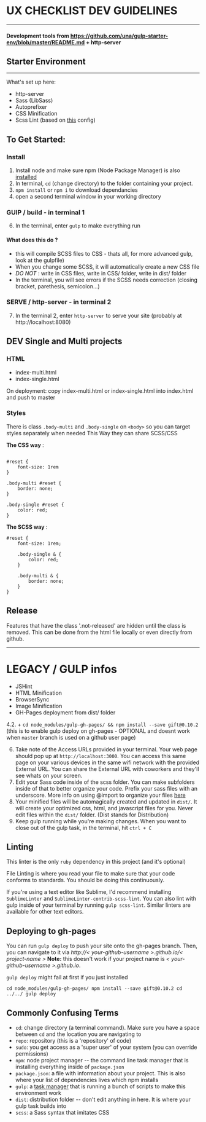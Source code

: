 # UX CHECKLIST DEV GUIDELINES
---
#### Development tools from https://github.com/una/gulp-starter-env/blob/master/README.md + http-server

## Starter Environment
---

What's set up here:
- http-server
- Sass (LibSass)
- Autoprefixer
- CSS Minification
- Scss Lint (based on [this](https://github.com/causes/scss-lint/blob/master/config/default.yml) config)


## To Get Started:

### Install
1. Install node and make sure npm (Node Package Manager) is also [installed](http://blog.nodeknockout.com/post/65463770933/how-to-install-node-js-and-npm)
2. In terminal, `cd` (change directory) to the folder containing your project.
3. `npm install` or `npm i` to download dependancies
5. open a second terminal window in your working directory

### GUlP / build - in terminal 1
6. In the terminal, enter `gulp` to make everything run 

#### What does this do ?
- this will compile SCSS files to CSS - thats all, for more advanced gulp, look at the gulpfile)
- When you change some SCSS, it will automatically create a new CSS file
- *DO NOT* : write in CSS files, write in CSS/ folder, write in dist/ folder
- In the terminal, you will see errors if the SCSS needs correction (closing bracket, parethesis, semicolon...)

### SERVE / http-server - in terminal 2
7. In the terminal 2, enter `http-server` to serve your site (probably at http://localhost:8080)


## DEV Single and Multi projects

### HTML
- index-multi.html
- index-single.html

On deployment: copy index-multi.html or index-single.html into index.html and push to master

### Styles
There is class `.body-multi` and `.body-single` on `<body>` so you can target styles separately when needed
This Way they can share SCSS/CSS

**The CSS way** :

```

#reset {
    font-size: 1rem
}

.body-multi #reset {
    border: none;
}

.body-single #reset {
    color: red;
}

```

**The SCSS way** :

```
#reset {
	font-size: 1rem;

    .body-single & {
        color: red;
    }

    .body-multi & {
        border: none;
    }
}

```

## Release
Features that have the class '.not-released' are hidden until the class is removed.
This can be done from the html file locally or even directly from github.


---
# LEGACY / GULP infos 
- JSHint
- HTML Minification
- BrowserSync
- Image Minification
- GH-Pages deployment from dist/ folder

4.2. + ``cd node_modules/gulp-gh-pages/ && npm install --save gift@0.10.2`` (this is to enable gulp deploy on gh-pages - OPTIONAL and doesnt work when `master` branch is used on a github user page)

6. Take note of the Access URLs provided in your terminal. Your web page should pop up at `http://localhost:3000`. You can access this same page on your various devices in the same wifi network with the provided External URL. You can share the External URL with coworkers and they'll see whats on your screen.
7. Edit your Sass code inside of the scss folder. You can make subfolders inside of that to better organize your code. Prefix your sass files with an underscore. More info on using @import to organize your files [here](http://sass-guidelin.es/#main-file)
8. Your minified files will be automagically created and updated in `dist/`. It will create your optimized css, html, and javascript files for you. Never edit files within the `dist/` folder. (Dist stands for Distribution)
9. Keep gulp running while you're making changes. When you want to close out of the gulp task, in the terminal, hit `ctrl + C`

## Linting

This linter is the only `ruby` dependency in this project (and it's optional)

File Linting is where you read your file to make sure that your code conforms to standards. You should be doing this continuously.

If you're using a text editor like Sublime, I'd recommend installing `SublimeLinter` and `SublimeLinter-contrib-scss-lint`. You can also lint with gulp inside of your terminal by running `gulp scss-lint`. Similar linters are available for other text editors.

## Deploying to gh-pages

You can run `gulp deploy` to push your site onto the gh-pages branch. Then, you can navigate to it via *http://< your-github-username >.github.io/< project-name >* **Note:** this doesn't work if your project name is *< your-github-username  >.github.io*.

`gulp deploy` might fail at first if you just installed 

``cd node_modules/gulp-gh-pages/
npm install --save gift@0.10.2
cd ../../
gulp deploy
``

## Commonly Confusing Terms

- `cd`: change directory (a terminal command). Make sure you have a space between `cd` and the location you are navigating to
- `repo`: repository (this is a 'repository' of code)
- `sudo`: you get access as a 'super user' of your system (you can override permissions)
- `npm`: node project manager -- the command line task manager that is installing everything inside of `package.json`
- `package.json`: a file with information about your project. This is also where your list of dependencies lives which npm installs
- `gulp`: a [task manager](http://gulpjs.com) that is running a bunch of scripts to make this environment work
- `dist`: distribution folder -- don't edit anything in here. It is where your gulp task builds into
- `scss`: a Sass syntax that imitates CSS